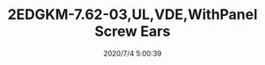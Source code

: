 ﻿---
layout: post 
title: 2EDGKM-7.62-03,UL,VDE,WithPanel Screw Ears
tags: 
categories: housing-terminal
overview: 2EDGKM-7.62-03,UL,VDE,WithPanel Screw Ears
series: EDG
part_number: 2EDGKM-7.62-03
thumb_img: static/202007/437-thumb-20200704130137.jpg
small_img: static/202007/437-20200704130137.jpg
date: 2020/7/4 5:00:39
---



